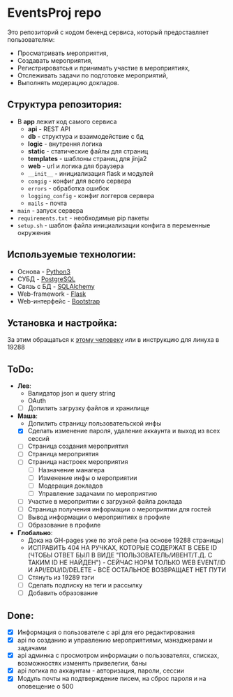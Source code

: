 # EventsProj repo
Это репозиторий с кодом бекенд сервиса, который предоставляет пользователям:
*   Просматривать мероприятия,
*   Создавать мероприятия,
*   Регистрироватсья и принимать участие в мероприятиях,
*   Отслеживать задачи по подготовке мероприятий,
*   Выполнять модерацию докладов.

## Структура репозитория:
*   В **app** лежит код самого сервиса
    *   **api** - REST API
    *   **db** - структура и взаимодействие с бд
    *   **logic** - внутрення логика
    *   **static** - статические файлы для страниц
    *   **templates** - шаблоны страниц для jinja2
    *   **web** - url и логика для браузера
    *   `__init__` - инициализация flask и модулей
    *   `congig` - конфиг для всего сервера
    *   `errors` - обработка ошибок
    *   `logging_config` - конфиг логгеров сервера
    *   `mails` - почта
*   `main` - запуск сервера
*   `requirements.txt` - необходимые pip пакеты
*   `setup.sh` - шаблон файла инициализации конфига в переменные окружения

## Используемые технологии:
*   Основа - [Python3](https://www.python.org/)
*   СУБД - [PostgreSQL](https://www.postgresql.org/)
*   Связь с БД - [SQLAlchemy](https://www.sqlalchemy.org/)
*   Web-framework - [Flask](http://flask.pocoo.org/)
*   Web-интерфейс - [Bootstrap](https://getbootstrap.com/) 

## Установка и настройка:
За этим обращаться к [этому человеку](https://github.com/mvalkhimovich) или в инструкцию для линуха в 19288

## ToDo:
*   **Лев**:
    - Валидатор json и query string
    - OAuth
    - [ ] Допилить загрузку файлов и хранилище
*   **Маша**:
    - Допилить страницу пользовательской инфы
    - [x] Сделать изменение пароля, удаление аккаунта и выход из всех сессий
    - [ ] Страница создания мероприятия
    - [ ] Страница мероприятия
    - [ ] Страница настроек мероприятия
        - [ ] Назначение манагера
        - [ ] Изменение инфы о мероприятии
        - [ ] Модерация докладов
        - [ ] Управление задачами по мероприятию
    - [ ] Участие в мероприятии с загрузкой файла доклада
    - [ ] Страница получения информации о мероприятии для гостей
    - [ ] Вывод информации о мероприятиях в профиле
    - [ ] Образование в профиле
*   **Глобально**:
    - Дока на GH-pages уже по этой репе (на основе 19288 страницы)
    - ИСПРАВИТЬ 404 НА РУЧКАХ, КОТОРЫЕ СОДЕРЖАТ В СЕБЕ ID (ЧТОБЫ ОТВЕТ БЫЛ В ВИДЕ "ПОЛЬЗОВАТЕЛЬ/ИВЕНТ/Т.Д. С ТАКИМ ID НЕ НАЙДЕН") - СЕЙЧАС НОРМ ТОЛЬКО WEB EVENT/ID И API/EDU/ID/DELETE - ВСЁ ОСТАЛЬНОЕ ВОЗВРАЩАЕТ НЕТ ПУТИ
    - [ ] Стянуть из 19289 тэги
    - [ ] Сделать подписку на теги и рассылку
    - [ ] Добавить образование

## Done:
- [x]   Информация о пользователе с api для его редактирования
- [x]   api по созданию и управлению мероприятиями, мэнэджерами и задачами
- [x]   api админка с просмотром информации о пользователях, списках, возможностях изменять привелегии, баны
- [x]   api логика по аккаунтам - авторизация, пароли, сессии
- [x]   Модуль почты на подтверждение писем, на сброс пароля и на оповещение о 500
